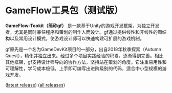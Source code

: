 # GameFlow工具包（测试版）

**GameFlow-Tookit（简称gf）** 是一款基于Unity的游戏开发框架，为独立开发者，尤其是同时兼任程序和策划的制作人而设计。gf通过提供线性和非线性的图结构以及常用设计模式，使游戏设计师可以快速构建可扩展的游戏机制。

gf原先是一个名为GameDevKit项目的一部分，出自2018年秋季探索（Autumn Quest），精化并独立出来。经过多个项目实践经验的积累，逐渐得到完善。相比其他框架，gf支持设计师导向的协作方法，坚持站在策划的角度。它注重易用性和可理解性，学习成本极低，上手即可编写出进阶级别的代码，适合中小型规模的游戏开发。

([latest release](https://github.com/blueloveTH/gameflow-toolkit/releases/tag/latest_release))  ([all releases](https://github.com/blueloveTH/gameflow-toolkit/releases))






